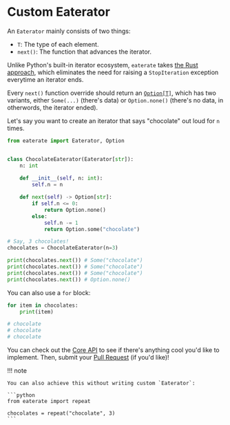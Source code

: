 # Custom Eaterator

An `Eaterator` mainly consists of two things:

- `T`: The type of each element.
- `next()`: The function that advances the iterator.

Unlike Python's built-in iterator ecosystem, `eaterate` takes [the Rust approach](https://doc.rust-lang.org/std/iter/trait.Iterator.html), which eliminates the need for raising a `StopIteration` exception everytime an iterator ends.

Every `next()` function override should return an [`Option[T]`](./utilities.md#eaterate.Option), which has two variants, either `Some(...)` (there's data) or `Option.none()` (there's no data, in otherwords, the iterator ended).

Let's say you want to create an iterator that says "chocolate" out loud for `n` times.

```python
from eaterate import Eaterator, Option


class ChocolateEaterator(Eaterator[str]):
    n: int
    
    def __init__(self, n: int):
        self.n = n

    def next(self) -> Option[str]:
        if self.n <= 0:
            return Option.none()
        else:
            self.n -= 1
            return Option.some("chocolate")

# Say, 3 chocolates!
chocolates = ChocolateEaterator(n=3)

print(chocolates.next()) # Some("chocolate")
print(chocolates.next()) # Some("chocolate")
print(chocolates.next()) # Some("chocolate")
print(chocolates.next()) # Option.none()
```

You can also use a `for` block:

```python
for item in chocolates:
    print(item)

# chocolate
# chocolate
# chocolate
```

You can check out the [Core API](./core.md) to see if there's anything cool you'd like to implement. Then, submit your [Pull Request](https://github.com/AWeirdDev/eaterate/pulls) (if you'd like)!

!!! note

    You can also achieve this without writing custom `Eaterator`:

    ```python
    from eaterate import repeat

    chocolates = repeat("chocolate", 3)
    ```
